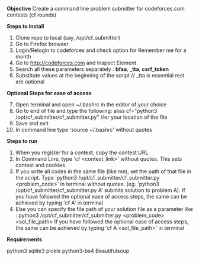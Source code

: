**Objective**
Create a command line problem submitter for codeforces.com contests (cf rounds)


**Steps to install**

1. Clone repo to local (say, /opt/cf_submitter)
2. Go to Firefox browser
3. Login/Relogin to codeforces and check option for Remember me for a month
4. Go to http://codeforces.com and Inspect Element
5. Search all these parameters separately : **bfaa**, **_tta**, **csrf_token**
6. Substitute values at the beginning of the script     // _tta is essential rest are optional

**Optional Steps for ease of access**

7. Open terminal and open ~/.bashrc in the editor of your choice
8. Go to end of file and type the following:
    alias cf="python3 /opt/cf_submitter/cf_submitter.py" //or your location of the file
9. Save and exit
8. In command line type 'source ~/.bashrc' without quotes

**Steps to run**

1. When you register for a contest, copy the contest URL
2. In Command Line, type 'cf <contest_link>' without quotes.
   This sets contest and cookies
3. If you write all codes in the same file (like me), set the path of that file in the script.
    Type 'python3 /opt/cf_submitter/cf_submitter.py <problem_code>' in terminal without quotes.
    (eg. 'python3 /opt/cf_submitter/cf_submitter.py A' submits solution to problem A).
    If you have followed the optional ease of access steps, the same can be achieved by typing
    'cf A' in terminal
4. Else you can specify the file path of your solution file as a parameter like : 
    python3 /opt/cf_submitter/cf_submitter.py <problem_code> <sol_file_path>
    If you have followed the optional ease of access steps, the same can be achieved by typing
    'cf A <sol_file_path>' in terminal
    
**Requirements**

python3
sqlite3
pickle
python3-bs4 Beautifulsoup
